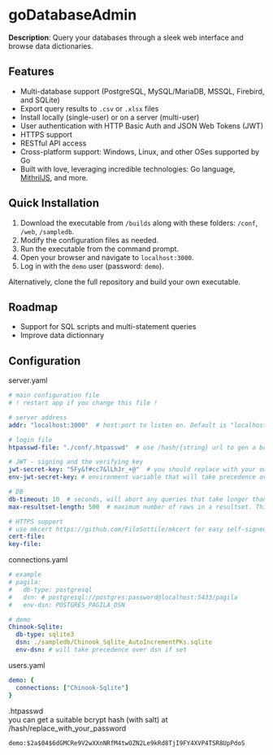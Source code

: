 # goDatabaseAdmin

**Description**: Query your databases through a sleek web interface and browse data dictionaries.

## Features
- Multi-database support (PostgreSQL, MySQL/MariaDB, MSSQL, Firebird, and SQLite)
- Export query results to `.csv` or `.xlsx` files
- Install locally (single-user) or on a server (multi-user)
- User authentication with HTTP Basic Auth and JSON Web Tokens (JWT)
- HTTPS support
- RESTful API access
- Cross-platform support: Windows, Linux, and other OSes supported by Go
- Built with love, leveraging incredible technologies: Go language, [MithrilJS](https://mithril.js.org/), and more.

## Quick Installation
1. Download the executable from `/builds` along with these folders: `/conf`, `/web`, `/sampledb`.
2. Modify the configuration files as needed.
3. Run the executable from the command prompt.
4. Open your browser and navigate to `localhost:3000`.
5. Log in with the `demo` user (password: `demo`).

Alternatively, clone the full repository and build your own executable.

## Roadmap
- Support for SQL scripts and multi-statement queries
- Improve data dictionnary

## Configuration

server.yaml
```yaml
# main configuration file
# ! restart app if you change this file !

# server address
addr: "localhost:3000"  # host:port to listen on. Default is "localhost:3000"

# login file
htpasswd-file: "./conf/.htpasswd"  # use /hash/{string} url to gen a bcrypt hash of a given string.

# JWT - signing and the verifying key
jwt-secret-key: "5Fy&f#cc7&lLhJr_+@"  # you should replace with your own random string
env-jwt-secret-key: # environment variable that will take precedence over jwt-secret-key if set

# DB
db-timeout: 10  # seconds, will abort any queries that take longer than this. Default is 10
max-resultset-length: 500  # maximum number of rows in a resultset. This applies only to the UI, not to file export. Default is 500

# HTTPS support
# use mkcert https://github.com/FiloSottile/mkcert for easy self-signed certificates. 
cert-file:
key-file:
```

connections.yaml
```yaml
# example
# pagila:
#   db-type: postgresql
#   dsn: # postgresql://postgres:password@localhost:5433/pagila
#   env-dsn: POSTGRES_PAGILA_DSN

# demo
Chinook-Sqlite:
  db-type: sqlite3
  dsn: ./sampledb/Chinook_Sqlite_AutoIncrementPKs.sqlite
  env-dsn: # will take precedence over dsn if set

```

users.yaml
```yaml
demo: {
  connections: ["Chinook-Sqlite"]
}

```


.htpasswd  
you can get a suitable bcrypt hash (with salt) at /hash/replace_with_your_password
```code
demo:$2a$04$6dGMCRe9V2wXXnNRfM4twOZN2Le9kRd8TjI9FY4XVP4TSR8UpPdoS

```